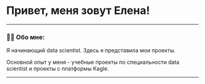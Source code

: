 
# Привет, меня зовут Елена!

---

### :man_technologist: Обо мне:

Я начинающий data scientist. Здесь я представила мои проекты.

Основной опыт у меня - учебные проекты по специальности data scientist и проекты с платформы Kagle. 


---

<!-- ### 💻 G: Проекты Data Science.
| **Проект** | **Тип исследования** | **Статус** |
| -------------------- | :--------------------- |:---------------------------:|
| [01. Компьютерное зрение. Регрессия](https://github.com/EKozh/Computer_vision)|Необходимо построить модель, которая по фотографии определит приблизительный возраст человека. В нашем распоряжении набор фотографий людей с указанием возраста|Завершен|
| [02. --(--)|ddd|Завершен|

---
